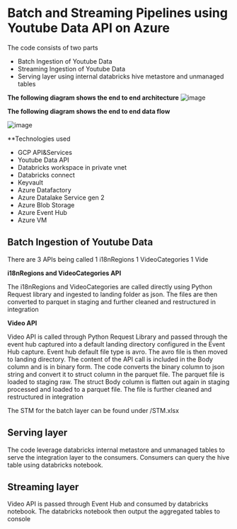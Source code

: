 # Batch and Streaming Pipelines using Youtube Data API on Azure
The code consists of two parts
* Batch Ingestion of Youtube Data
* Streaming Ingestion of Youtube Data
* Serving layer using internal databricks hive metastore and unmanaged tables

**The following diagram shows the end to end architecture**
![image](https://user-images.githubusercontent.com/78700027/126080681-fe57e9a0-97b6-457a-af40-f9f8bab058de.png)

**The following diagram shows the end to end data flow**

![image](https://user-images.githubusercontent.com/78700027/126081070-1e87c343-8c7e-47b1-8a09-3f545c9a4788.png)

**Technologies used
* GCP API&Services
* Youtube Data API
* Databricks workspace in private vnet
* Databricks connect
* Keyvault
* Azure Datafactory
* Azure Datalake Service gen 2
* Azure Blob Storage
* Azure Event Hub
* Azure VM


## Batch Ingestion of Youtube Data
There are 3 APIs being called
1 i18nRegions
1 VideoCategories
1 Vide

**i18nRegions and VideoCategories API**

The i18nRegions and VideoCategories are called directly using Python Request library and ingested to landing folder as json. The files are then converted to parquet in staging and further cleaned and restructured in integration

**Video API**

Video API is called through Python Request Library and passed through the event hub captured into a default landing directory configured in the Event Hub capture. Event hub default file type is avro. The avro file is then moved to landing directory. The content of the API call is included in the Body column and is in binary form. The code converts the binary column to json string and convert it to struct column in the parquet file. The parquet file is loaded to staging raw. The struct Body column is flatten out again in staging processed and loaded to a parquet file. The file is further cleaned and restructured in integration

The STM for the batch layer can be found under /STM.xlsx
## Serving layer

The code leverage databricks internal metastore and unmanaged tables to serve the integration layer to the consumers. Consumers can query the hive table using databricks notebook. 

## Streaming layer

Video API is passed through Event Hub and consumed by databricks notebook. The databricks notebook then output the aggregated tables to console


